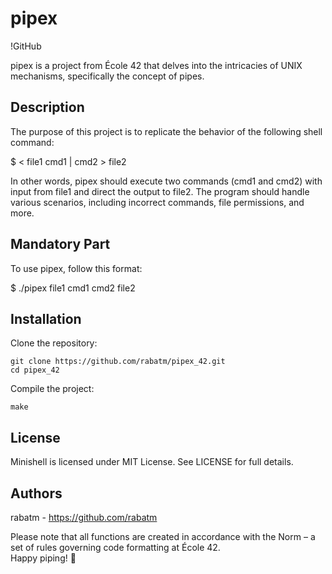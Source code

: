 # pipex
!GitHub

pipex is a project from École 42 that delves into the intricacies of UNIX mechanisms, specifically the concept of pipes.

## Description
The purpose of this project is to replicate the behavior of the following shell command:

$ < file1 cmd1 | cmd2 > file2

In other words, pipex should execute two commands (cmd1 and cmd2) with input from file1 and direct the output to file2. The program should handle various scenarios, including incorrect commands, file permissions, and more.

## Mandatory Part
To use pipex, follow this format:

$ ./pipex file1 cmd1 cmd2 file2

## Installation

Clone the repository:
```
git clone https://github.com/rabatm/pipex_42.git
cd pipex_42
```

Compile the project:
```
make
```

## License
Minishell is licensed under MIT License. See LICENSE for full details.

## Authors
rabatm - https://github.com/rabatm

Please note that all functions are created in accordance with the Norm – a set of rules governing code formatting at École 42. \
Happy piping! 🚀
